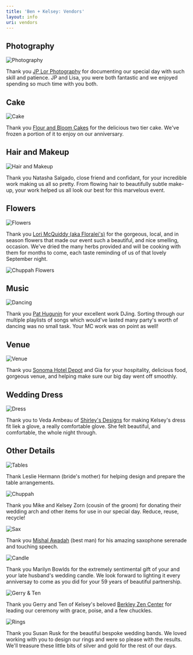 ```yaml
---
title: 'Ben + Kelsey: Vendors'
layout: info
uri: vendors
---
```


## Photography

![Photography](/images/photography.jpg "Photography")

Thank you [JP Lor Photography](https://www.jplor.com/) for documenting our special day with such skill and patience. JP and Lisa, you were both fantastic and we enjoyed spending so much time with you both.

## Cake

![Cake](/images/cake.jpg "Cake")

Thank you [Flour and Bloom Cakes](http://flourandbloomcakes.com/port_wedding.php) for the delicious two tier cake. We've frozen a portion of it to enjoy on our anniversary.

## Hair and Makeup
![Hair and Makeup](/images/hair-and-makeup.jpg "Hair and Makeup")

Thank you Natasha Salgado, close friend and confidant, for your incredible work making us all so pretty. From flowing hair to beautifully subtle make-up, your work helped us all look our best for this marvelous event.

## Flowers

![Flowers](/images/flowers.jpg "Flowers")

Thank you [Lori McQuiddy (aka Floralei's)](http://www.floraleis.com) for the gorgeous, local, and in season flowers that made our event such a beautiful, and nice smelling, occasion. We've dried the many herbs provided and will be cooking with them for months to come, each taste reminding of us of that lovely September night.

![Chuppah Flowers](/images/chuppah-flowers.jpg "Chuppah Flowers")

## Music

![Dancing](/images/dancing.jpg "Dancing")

Thank you [Pat Hugunin](https://www.hugentertainment.com/) for your excellent work DJing. Sorting through our multiple playlists of songs which would've lasted many party's worth of dancing was no small task. Your MC work was on point as well!

## Venue

![Venue](/images/venue.jpg "Venue")

Thank you [Sonoma Hotel Depot](http://www.depotsonoma.com/) and Gia for your hospitality, delicious food, gorgeous venue, and helping make sure our big day went off smoothly.

## Wedding Dress

![Dress](/images/dress.jpg "Dress")

Thank you to Veda Ambeau of [Shirley's Designs](https://www.shirleysdesignsoakland.com/) for making Kelsey's dress fit liek a glove, a really comfortable glove. She felt beautiful, and comfortable, the whole night through.

## Other Details

![Tables](/images/tables.jpg "Tables")

Thank Leslie Hermann (bride's mother) for helping design and prepare the table arrangements.

![Chuppah](/images/chuppah.jpg "Chuppah")

Thank you Mike and Kelsey Zorn (cousin of the groom) for donating their wedding arch and other items for use in our special day. Reduce, reuse, recycle!

![Sax](/images/sax.jpg "Sax")

Thank you [Mishal Awadah](http://www.sunnythesax.com/) (best man) for his amazing saxophone serenade and touching speech.

![Candle](/images/candle.jpg "Candle")

Thank you Marilyn Bowlds for the extremely sentimental gift of your and your late husband's wedding candle. We look forward to lighting it every anniversay to come as you did for your 59 years of beautiful partnership.

![Gerry & Ten](/images/gerry-and-ten.jpg "Gerry & Ten")

Thank you Gerry and Ten of Kelsey's beloved [Berkley Zen Center](https://berkeleyzencenter.org/) for leading our ceremony with grace, poise, and a few chuckles.

![Rings](/images/rings.jpg "Rings")

Thank you Susan Rusk for the beautiful bespoke wedding bands. We loved working with you to design our rings and were so please with the results. We'll treasure these little bits of silver and gold for the rest of our days.